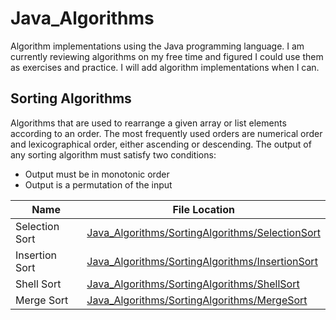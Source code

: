 # Java_Algorithms

Algorithm implementations using the Java programming language. I am currently reviewing algorithms on my free time and figured I could
use them as exercises and practice. I will add algorithm implementations when I can. 


## Sorting Algorithms
Algorithms that are used to rearrange a given array or list elements according to an order. The most frequently used orders are numerical order and lexicographical order, either ascending or descending. The output of any sorting algorithm must satisfy two conditions:
- Output must be in monotonic order
- Output is a permutation of the input


| Name | File Location |
| ---- | ------------- |
| Selection Sort | [Java_Algorithms/SortingAlgorithms/SelectionSort](https://github.com/AbstractAvival/Java_Algorithms/blob/master/src/com/company/SortingAlgorithms/SelectionSort.java) |
| Insertion Sort | [Java_Algorithms/SortingAlgorithms/InsertionSort](https://github.com/AbstractAvival/Java_Algorithms/blob/master/src/com/company/SortingAlgorithms/InsertionSort.java) |
| Shell Sort | [Java_Algorithms/SortingAlgorithms/ShellSort](https://github.com/AbstractAvival/Java_Algorithms/blob/master/src/com/company/SortingAlgorithms/ShellSort.java) |
| Merge Sort | [Java_Algorithms/SortingAlgorithms/MergeSort](https://github.com/AbstractAvival/Java_Algorithms/blob/master/src/com/company/SortingAlgorithms/MergeSort.java) |
